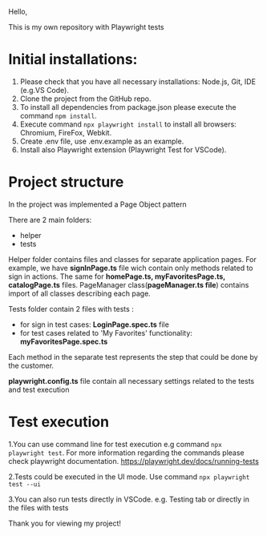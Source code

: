 Hello, 

This is my own repository with Playwright tests

# Initial installations:

1. Please check that you have all necessary installations: Node.js, Git, IDE (e.g.VS Code).
2. Clone the project from the GitHub repo. 
3. To install all dependencies from package.json please execute the command `npm install`.
4. Execute command `npx playwright install` to  install all browsers: Chromium, FireFox, Webkit.
5. Create .env file,  use .env.example as an example.
6. Install also Playwright extension (Playwright Test for VSCode).

# Project structure
In the project was implemented a Page Object pattern

There are 2 main folders:
- helper 
- tests

Helper folder contains files and classes for separate application pages.
For example, we have **signInPage.ts** file wich contain only methods related to sign in actions.
The same for **homePage.ts, myFavoritesPage.ts, catalogPage.ts** files.
PageManager class(**pageManager.ts file**) contains import of all  classes describing each page.

 Tests folder contain 2 files with tests :
  - for sign in test cases: **LoginPage.spec.ts** file
  - for test cases related to 'My Favorites' functionality: **myFavoritesPage.spec.ts**

Each method in the separate test represents the step that could be done by the customer.

**playwright.config.ts** file contain all necessary settings related to the tests and test execution

# Test execution
1.You can use command line for test execution
e.g command `npx playwright test`.
For more information regarding the commands please check playwright documentation.
https://playwright.dev/docs/running-tests

2.Tests could be executed in the UI mode.
Use command `npx playwright test --ui`

3.You can also run tests directly in VSCode.
e.g. Testing tab or directly in the files with tests


Thank you for viewing my project!